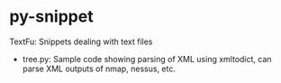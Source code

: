 py-snippet
==========

TextFu: Snippets dealing with text files
* tree.py: Sample code showing parsing of XML using xmltodict, can parse XML outputs of nmap, nessus, etc.
